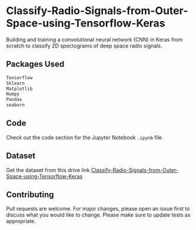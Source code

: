 # Classify-Radio-Signals-from-Outer-Space-using-Tensorflow-Keras
Building and training a convolutional neural network (CNN) in Keras from scratch to classify 2D spectograms of deep space radio signals. 
## Packages Used
```bash
Tensorflow
Sklearn
Matplotlib
Numpy
Pandas
seaborn
```
## Code
Check out the code section for the Jupyter Notebook `.ipynb` file

## Dataset
Get the dataset from this drive link [Classify-Radio-Signals-from-Outer-Space-using-Tensorflow-Keras
](https://drive.google.com/drive/folders/1uA5ljHcxUYG8Q74DnHDzmaf-WXECBp-n)

## Contributing
Pull requests are welcome. For major changes, please open an issue first to discuss what you would like to change.
Please make sure to update tests as appropriate.

